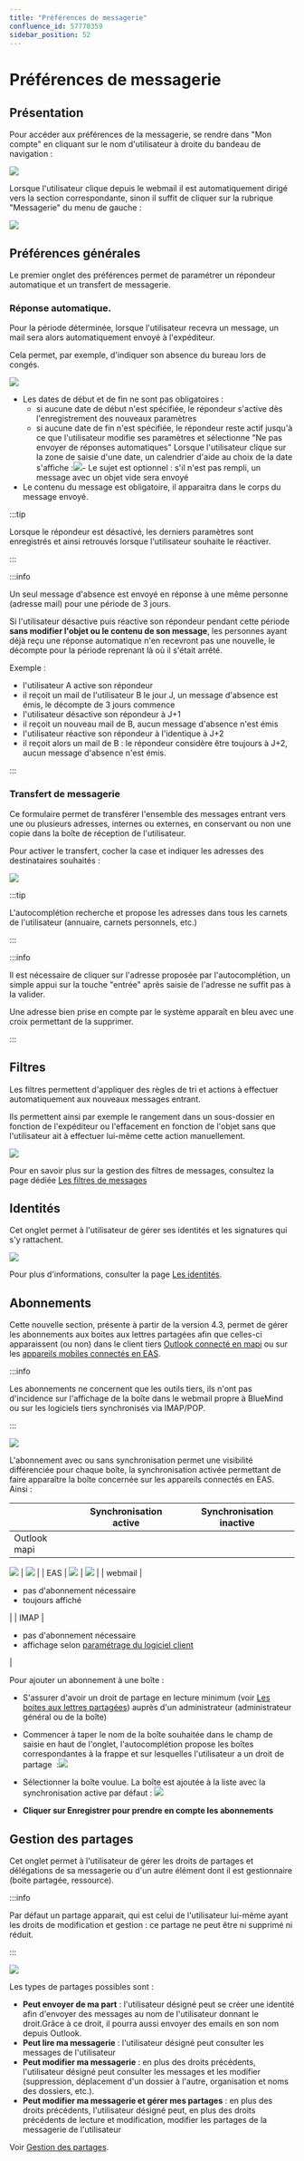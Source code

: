 ```yaml
---
title: "Préférences de messagerie"
confluence_id: 57770359
sidebar_position: 52
---
```

# Préférences de messagerie


## Présentation

Pour accéder aux préférences de la messagerie, se rendre dans "Mon compte" en cliquant sur le nom d'utilisateur à droite du bandeau de navigation :

![](../../../../attachments/57770359/62557701.png)

Lorsque l'utilisateur clique depuis le webmail il est automatiquement dirigé vers la section correspondante, sinon il suffit de cliquer sur la rubrique "Messagerie" du menu de gauche :


![](../../../../attachments/57770359/62557711.png)

## Préférences générales

Le premier onglet des préférences permet de paramétrer un répondeur automatique et un transfert de messagerie.

### Réponse automatique.

Pour la période déterminée, lorsque l'utilisateur recevra un message, un mail sera alors automatiquement envoyé à l'expéditeur.

Cela permet, par exemple, d'indiquer son absence du bureau lors de congés.

![](../../../../attachments/57770359/62557709.png)

- Les dates de début et de fin ne sont pas obligatoires :
    - si aucune date de début n'est spécifiée, le répondeur s'active dès l'enregistrement des nouveaux paramètres
    - si aucune date de fin n'est spécifiée, le répondeur reste actif jusqu'à ce que l'utilisateur modifie ses paramètres et sélectionne "Ne pas envoyer de réponses automatiques"
Lorsque l'utilisateur clique sur la zone de saisie d'une date, un calendrier d'aide au choix de la date s'affiche :![](../../../../attachments/57770359/62557707.png)- Le sujet est optionnel : s'il n'est pas rempli, un message avec un objet vide sera envoyé
- Le contenu du message est obligatoire, il apparaitra dans le corps du message envoyé.


:::tip

Lorsque le répondeur est désactivé, les derniers paramètres sont enregistrés et ainsi retrouvés lorsque l'utilisateur souhaite le réactiver.

:::


:::info

Un seul message d'absence est envoyé en réponse à une même personne (adresse mail) pour une période de 3 jours.

Si l'utilisateur désactive puis réactive son répondeur pendant cette période **sans modifier l'objet ou le contenu de son message**, les personnes ayant déjà reçu une réponse automatique n'en recevront pas une nouvelle, le décompte pour la période reprenant là où il s'était arrêté.

Exemple :

- l'utilisateur A active son répondeur
- il reçoit un mail de l'utilisateur B le jour J, un message d'absence est émis, le décompte de 3 jours commence
- l'utilisateur désactive son répondeur à J+1
- il reçoit un nouveau mail de B, aucun message d'absence n'est émis
- l'utilisateur réactive son répondeur à l'identique à J+2
- il reçoit alors un mail de B : le répondeur considère être toujours à J+2, aucun message d'absence n'est émis.


:::

### Transfert de messagerie

Ce formulaire permet de transférer l'ensemble des messages entrant vers une ou plusieurs adresses, internes ou externes, en conservant ou non une copie dans la boîte de réception de l'utilisateur.

Pour activer le transfert, cocher la case et indiquer les adresses des destinataires souhaités :

![](../../../../attachments/57770359/62557702.png)


:::tip

L'autocomplétion recherche et propose les adresses dans tous les carnets de l'utilisateur (annuaire, carnets personnels, etc.)

:::


:::info

Il est nécessaire de cliquer sur l'adresse proposée par l'autocomplétion, un simple appui sur la touche "entrée" après saisie de l'adresse ne suffit pas à la valider.

Une adresse bien prise en compte par le système apparaît en bleu avec une croix permettant de la supprimer.

:::

## Filtres

Les filtres permettent d'appliquer des règles de tri et actions à effectuer automatiquement aux nouveaux messages entrant.

Ils permettent ainsi par exemple le rangement dans un sous-dossier en fonction de l'expéditeur ou l'effacement en fonction de l'objet sans que l'utilisateur ait à effectuer lui-même cette action manuellement.

![](../../../../attachments/57770359/62557705.png)

Pour en savoir plus sur la gestion des filtres de messages, consultez la page dédiée [Les filtres de messages](/Guide_de_l_utilisateur/La_messagerie/Les_filtres_de_messages/)

## Identités

Cet onglet permet à l'utilisateur de gérer ses identités et les signatures qui s'y rattachent.

![](../../../../attachments/57770359/62557700.png)

Pour plus d'informations, consulter la page [Les identités](/Guide_de_l_utilisateur/La_messagerie/Les_identités/).

## Abonnements

Cette nouvelle section, présente à partir de la version 4.3, permet de gérer les abonnements aux boites aux lettres partagées afin que celles-ci apparaissent (ou non) dans le client tiers [Outlook connecté en mapi](/Guide_de_l_utilisateur/Configuration_des_clients_lourds/Synchronisation_avec_Outlook/) ou sur les [appareils mobiles connectés en EAS](/Guide_de_l_utilisateur/Configuration_des_périphériques_mobiles/).


:::info

Les abonnements ne concernent que les outils tiers, ils n'ont pas d'incidence sur l'affichage de la boîte dans le webmail propre à BlueMind ou sur les logiciels tiers synchronisés via IMAP/POP.

:::

![](../../../../attachments/57770359/62557691.png)

L'abonnement avec ou sans synchronisation permet une visibilité différenciée pour chaque boîte, la synchronisation activée permettant de faire apparaître la boîte concernée sur les appareils connectés en EAS.
Ainsi :

|  | Synchronisation active | Synchronisation inactive |
| --- | --- | --- |
| Outlook mapi | 
![](../../../../attachments/57770359/62557696.png)
 | 
![](../../../../attachments/57770359/62557696.png)
 |
| EAS | 
![](../../../../attachments/57770359/62557696.png)
 | 
![](../../../../attachments/57770359/62557695.png)
 |
| webmail | 
- pas d'abonnement nécessaire
- toujours affiché

 |
| IMAP | 
- pas d'abonnement nécessaire
- affichage selon [paramétrage du logiciel client](/Guide_de_l_utilisateur/Configuration_des_clients_lourds/)

 |

Pour ajouter un abonnement à une boîte :

- S'assurer d'avoir un droit de partage en lecture minimum (voir [Les boites aux lettres partagées](/Guide_de_l_utilisateur/La_messagerie/Les_boites_aux_lettres_partagées/)) auprès d'un administrateur (administrateur général ou de la boîte)
- Commencer à taper le nom de la boîte souhaitée dans le champ de saisie en haut de l'onglet, l'autocomplétion propose les boîtes correspondantes à la frappe et sur lesquelles l'utilisateur a un droit de partage  :![](../../../../attachments/57770359/62557699.png)
- Sélectionner la boîte voulue.
La boîte est ajoutée à la liste avec la synchronisation active par défaut :
![](../../../../attachments/57770359/62557698.png)

-  **Cliquer sur Enregistrer pour prendre en compte les abonnements** 


## Gestion des partages

Cet onglet permet à l'utilisateur de gérer les droits de partages et délégations de sa messagerie ou d'un autre élément dont il est gestionnaire (boite partagée, ressource).


:::info

Par défaut un partage apparait, qui est celui de l'utilisateur lui-même ayant les droits de modification et gestion : ce partage ne peut être ni supprimé ni réduit.

:::

![](../../../../attachments/57770359/62557690.png)

Les types de partages possibles sont :

- **Peut envoyer de ma part** : l'utilisateur désigné peut se créer une identité afin d'envoyer des messages au nom de l'utilisateur donnant le droit.Grâce à ce droit, il pourra aussi envoyer des emails en son nom depuis Outlook.
- **Peut lire ma messagerie** : l'utilisateur désigné peut consulter les messages de l'utilisateur
- **Peut modifier ma messagerie** : en plus des droits précédents, l'utilisateur désigné peut consulter les messages et les modifier (suppression, déplacement d'un dossier à l'autre, organisation et noms des dossiers, etc.).
- **Peut modifier ma messagerie et gérer mes partages** : en plus des droits précédents, l'utilisateur désigné peut, en plus des droits précédents de lecture et modification, modifier les partages de la messagerie de l'utilisateur


Voir [Gestion des partages](/Guide_de_l_utilisateur/Gestion_des_partages/).


